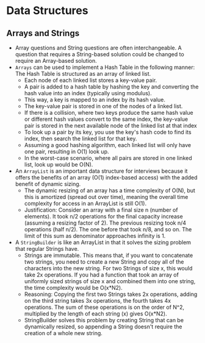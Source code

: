 # Data Structures

## Arrays and Strings
- Array questions and String questions are often interchangeable. A question that requires a String-based solution could be changed to require an Array-based solution.
- `Arrays` can be used to implement a Hash Table in the following manner: The Hash Table is structured as an array of linked list.
    - Each node of each linked list stores a key-value pair.
    - A pair is added to a hash table by hashing the key and converting the hash value into an index (typically using modulus).
    - This way, a key is mapped to an index by its hash value.
    - The key-value pair is stored in one of the nodes of a linked list.
    - If there is a collision, where two keys produce the same hash value or different hash values convert to the same index, the key-value pair is stored in the next available node of the linked list at that index
    - To look up a pair by its key, you use the key's hash code to find its index, then search the linked list for that key.
    - Assuming a good hashing algorithm, each linked list will only have one pair, resulting in O(1) look up.
    - In the worst-case scenario, where all pairs are stored in one linked list, look up would be O(N).
- An `ArrayList` is an important data structure for interviews because it offers the benefits of an array (O(1) index-based access) with the added benefit of dynamic sizing.
    - The dynamic resizing of an array has a time complexity of O(N), but this is amortized (spread out over time), meaning the overall time complexity for access in an ArrayList is still O(1).
    - Justification: Consider an array with a final size n (number of elements). It took n/2 operations for the final capacity increase (assuming a resizing factor of 2). The previous resizing took n/4 operations (half n/2). The one before that took n/8, and so on. The limit of this sum as denominator approaches infinity is 1.
- A `StringBuilder` is like an ArrayList in that it solves the sizing problem that regular Strings have.
    - Strings are immutable. This means that, if you want to concatenate two strings, you need to create a new String and copy all of the characters into the new string. For two Strings of size x, this would take 2x operations. If you had a function that took an array of uniformly sized strings of size x and combined them into one string, the time complexity would be O(x*N2).
    - Reasoning: Copying the first two Strings takes 2x operations, adding on the third string takes 3x operations, the fourth takes 4x operations. The sum of these operations is on the order of N^2, multiplied by the length of each string (x) gives O(x*N2).
    - StringBuilder solves this problem by creating String that can be dynamically resized, so appending a String doesn't require the creation of a whole new string.
